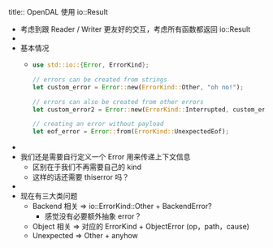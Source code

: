 title:: OpenDAL 使用 io::Result

- 考虑到跟 Reader / Writer 更友好的交互，考虑所有函数都返回 io::Result
-
- 基本情况
	- ```rust
	  use std::io::{Error, ErrorKind};
	  
	  // errors can be created from strings
	  let custom_error = Error::new(ErrorKind::Other, "oh no!");
	  
	  // errors can also be created from other errors
	  let custom_error2 = Error::new(ErrorKind::Interrupted, custom_error);
	  
	  // creating an error without payload
	  let eof_error = Error::from(ErrorKind::UnexpectedEof);
	  ```
-
- 我们还是需要自行定义一个 Error 用来传递上下文信息
	- 区别在于我们不再需要自己的 kind
	- 这样的话还需要 thiserror 吗？
-
- 现在有三大类问题
	- Backend 相关 =>  io::ErrorKind::Other + BackendError?
		- 感觉没有必要额外抽象 error？
	- Object 相关 => 对应的 ErrorKind + ObjectError (op，path，cause)
	- Unexpected => Other + anyhow